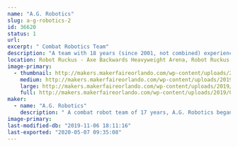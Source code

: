 ```yaml
---
name: "A.G. Robotics"
slug: a-g-robotics-2
id: 36620
status: 1
url: 
excerpt: " Combat Robotics Team"
description: "A team with 18 years (since 2001, not combined) experience in the combat box."
location: Robot Ruckus - Axe Backwards Heavyweight Arena, Robot Ruckus - Small Arena
image-primary:
  - thumbnail: http://makers.makerfaireorlando.com/wp-content/uploads/2019/08/Animosity-150x150.jpg
    medium: http://makers.makerfaireorlando.com/wp-content/uploads/2019/08/Animosity-300x169.jpg
    large: http://makers.makerfaireorlando.com/wp-content/uploads/2019/08/Animosity-1024x576.jpg
    full: http://makers.makerfaireorlando.com/wp-content/uploads/2019/08/Animosity.jpg
maker:
  - name: "A.G. Robotics"
    description: " A combat robot team of 17 years, A.G. Robotics began in Florida, but has moved to different regions in different phases of life, competing with the best around the country. "
image-primary: 
last-modified-db: "2019-11-06 18:11:16"
last-exported: "2020-05-07 09:35:08"
---
```


